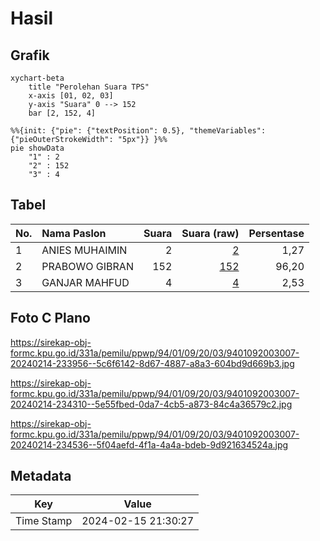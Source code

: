 # Hasil

## Grafik

```mermaid
xychart-beta
    title "Perolehan Suara TPS"
    x-axis [01, 02, 03]
    y-axis "Suara" 0 --> 152
    bar [2, 152, 4]
```

```mermaid
%%{init: {"pie": {"textPosition": 0.5}, "themeVariables": {"pieOuterStrokeWidth": "5px"}} }%%
pie showData
    "1" : 2
    "2" : 152
    "3" : 4
```

## Tabel

| No. | Nama Paslon    | Suara | Suara (raw) | Persentase |
|:--- |:-------------- | -----:| -----------:| ----------:|
| 1   | ANIES MUHAIMIN | 2     | [2][p-1]    | 1,27       |
| 2   | PRABOWO GIBRAN | 152   | [152][p-2]  | 96,20      |
| 3   | GANJAR MAHFUD  | 4     | [4][p-3]    | 2,53       |


[p-1]: https://github.com/gigit-pemilu/pemilu-2024-94-papua-tengah/blob/main/pilpres/hitung-suara/sub/94-papua-tengah/sub/01-nabire/sub/09-teluk-kimi/sub/2003-kimi/sub/007-tps/sub/paslon-1.txt
[p-2]: https://github.com/gigit-pemilu/pemilu-2024-94-papua-tengah/blob/main/pilpres/hitung-suara/sub/94-papua-tengah/sub/01-nabire/sub/09-teluk-kimi/sub/2003-kimi/sub/007-tps/sub/paslon-2.txt
[p-3]: https://github.com/gigit-pemilu/pemilu-2024-94-papua-tengah/blob/main/pilpres/hitung-suara/sub/94-papua-tengah/sub/01-nabire/sub/09-teluk-kimi/sub/2003-kimi/sub/007-tps/sub/paslon-3.txt

## Foto C Plano

https://sirekap-obj-formc.kpu.go.id/331a/pemilu/ppwp/94/01/09/20/03/9401092003007-20240214-233956--5c6f6142-8d67-4887-a8a3-604bd9d669b3.jpg

https://sirekap-obj-formc.kpu.go.id/331a/pemilu/ppwp/94/01/09/20/03/9401092003007-20240214-234310--5e55fbed-0da7-4cb5-a873-84c4a36579c2.jpg

https://sirekap-obj-formc.kpu.go.id/331a/pemilu/ppwp/94/01/09/20/03/9401092003007-20240214-234536--5f04aefd-4f1a-4a4a-bdeb-9d921634524a.jpg


## Metadata

| Key        | Value               |
| ---------- | ------------------- |
| Time Stamp | 2024-02-15 21:30:27 |



